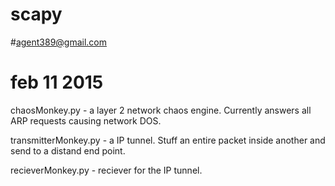 # scapy
#agent389@gmail.com
# feb 11 2015


chaosMonkey.py -  a layer 2 network chaos engine.  Currently answers all ARP requests causing network DOS.

transmitterMonkey.py - a IP tunnel.  Stuff an entire packet inside another and send to a distand end point.

recieverMonkey.py - reciever for the IP tunnel.
